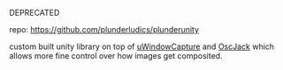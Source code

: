 DEPRECATED

repo: https://github.com/plunderludics/plunderunity

custom built unity library on top of [uWindowCapture](https://github.com/hecomi/uWindowCapture) and [OscJack](https://github.com/keijiro/OscJack)  which allows more fine control over how images get composited.